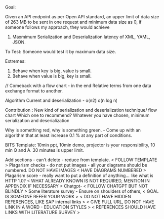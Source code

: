 
Goal: 

Given an API endpoint as per Open API standard, an upper limit of data size of 263 MB to be sent in one request and minimum data size as 0,
if someone follows my approach, they would achieve

1. Maxmimum Serialization and Deserialization latency of XML, YAML, JSON.


To Test: 
Someone would test it by maximum data size.

Extremes:
1. Behave when key is big, value is small.
2. Behave when value is big, key is small.


// Comeback with a flow chart - in the end
Relative terms from one data exchange format to another. 

Algorithm 
Current and deserialization -
o(n2)
o(n log n)

Contribution : New kind of serialization and deserialization technique/ flow chart
Which one to recommend? 
Whatever you have chosen, minimum serialization and deserialization


Why is something red, why is something green. - Come up with an algorithm that at least increase 0.1 % at any part of conditions. 












BITS Template: 
10min ppt, 10min demo, projector is your responsibility, 10 min Q and A. 30 minutes is upper limit.

Add sections - can't delete -  reduce from template. < FOLLOW TEMPLATE >
Plagarism checks - do not put images - all your diagrams should be numbered. DO NOT HAVE IMAGES < HAVE DIAGRAMS NUMBERED >
Plagarism score - really want to put a definition of anything... like what is HTTP 1.0? < WHAT ALREADY KNOWN IS NOT REQUIRED, MENTION IN APPENDIX IF NECESSARY >
Chatgpt- < FOLLOW CHATGPT BUT NOT BLINDLY >
Some literature survey - Ensure on shoulders of others, < GOAL IS SOMEONE REFER YOUR WORK >
< DO NOT HAVE HIDDEN REFERENCES, LIKE SAP internal links >
< GIVE FULL URL, DO NOT HAVE LINK IN A WORD - EDUCATION STYLES >
< REFERENCES SHOULD HAVE LINKS WITH LITERATURE SURVEY >
